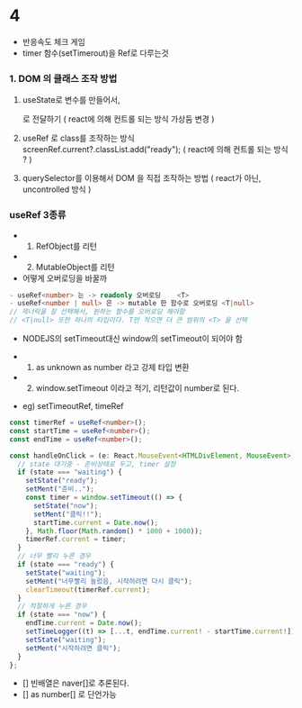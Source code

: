 # 4

- 반응속도 체크 게임
- timer 함수(setTimerout)을 Ref로 다루는것

### 1. DOM 의 클래스 조작 방법

1. useState로 변수를 만들어서, <div class={state}/> 로 전달하기
   ( react에 의해 컨트롤 되는 방식 가상둠 변경 )

2. useRef 로 class를 조작하는 방식
   screenRef.current?.classList.add("ready");
   ( react에 의해 컨트롤 되는 방식 ? )

3. querySelector를 이용해서 DOM 을 직접 조작하는 방법
   ( react가 아닌, uncontrolled 방식 )

### useRef 3종류

- 1. RefObject를 리턴
- 2. MutableObject를 리턴
- 어떻게 오버로딩을 바꿀까

```ts
- useRef<number> 는 -> readonly 오버로딩    <T>
- useRef<number | null> 은 -> mutable 한 함수로 오버로딩 <T|null>
// 제너릭을 잘 선택해서, 원하는 함수를 오버로딩 해야함
// <T|null> 또한 하나의 타입이다. T만 적으면 더 큰 범위의 <T> 을 선택
```

- NODEJS의 setTimeout대신 window의 setTimeout이 되어야 함
- 1. as unknown as number 라고 강제 타입 변환
- 2. window.setTimeout 이라고 적기, 리턴값이 number로 된다.

- eg) setTimeoutRef, timeRef

```ts
const timerRef = useRef<number>();
const startTime = useRef<number>();
const endTime = useRef<number>();

const handleOnClick = (e: React.MouseEvent<HTMLDivElement, MouseEvent>) => {
  // state 대기중 - 준비상태로 두고, timer 설정
  if (state === "waiting") {
    setState("ready");
    setMent("준비..");
    const timer = window.setTimeout(() => {
      setState("now");
      setMent("클릭!!");
      startTime.current = Date.now();
    }, Math.floor(Math.random() * 1000 + 1000));
    timerRef.current = timer;
  }
  // 너무 빨리 누른 경우
  if (state === "ready") {
    setState("waiting");
    setMent("너무빨리 눌렀음, 시작하려면 다시 클릭");
    clearTimeout(timerRef.current);
  }
  // 적절하게 누른 경우
  if (state === "now") {
    endTime.current = Date.now();
    setTimeLogger((t) => [...t, endTime.current! - startTime.current!]);
    setState("waiting");
    setMent("시작하려면 클릭");
  }
};
```

- [] 빈배열은 naver[]로 추론된다.
- [] as number[] 로 단언가능
